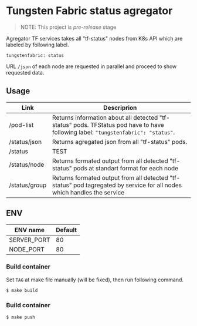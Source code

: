 # Tungsten Fabric status agregator

> NOTE: This project is *pre-release* stage

Agregator TF services takes all "tf-status" nodes from K8s API which are labeled by following label.
```
tungstenfabric: status
```
URL `/json` of each node are requested in parallel and proceed to show requested data.

## Usage

| Link    | Descriprion |
| ------- | ----------- |
| /pod-list     | Returns information about all detected \"tf-status\" pods. TFStatus pod have to have following label: `"tungstenfabric": "status"`. |
| /status/json  | Returns agregated json from all "tf-status" pods.                                                                                   |
| /status       | TEST                                                                                                                                |
| /status/node  | Returns formated output from all detected "tf-status" pods at standart format for each node                                         |
| /status/group | Returns formated output from all detected "tf-status" pod tagregated by service for all nodes which handles the service             |


## ENV

| ENV name    | Default |
| ----------- | ------- |
| SERVER_PORT | 80      |
| NODE_PORT   | 80      |

### Build container

Set `TAG` at make file manually (will be fixed), then run following command.

```
$ make build
```

### Build container

```
$ make push
```